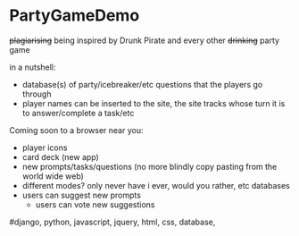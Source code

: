 # PartyGameDemo

<s>plagiarising</s> being inspired by Drunk Pirate and every other <s>drinking</s> party game

in a nutshell:
- database(s) of party/icebreaker/etc questions that the players go through
- player names can be inserted to the site, the site tracks whose turn it is to answer/complete a task/etc



Coming soon to a browser near you:
- player icons
- card deck (new app)
- new prompts/tasks/questions (no more blindly copy pasting from the world wide web)
- different modes? only never have i ever, would you rather, etc databases
- users can suggest new prompts
  - users can vote new suggestions






#django, python, javascript, jquery, html, css, database,
